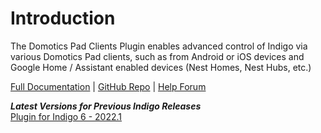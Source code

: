# Introduction
The Domotics Pad Clients Plugin enables advanced control of Indigo via various Domotics Pad clients, such as from Android or iOS devices and
Google Home / Assistant enabled devices (Nest Homes, Nest Hubs, etc.)

[Full Documentation](https://github.com/RogueProeliator/indigo-plugins-googleclients/wiki) | [GitHub Repo](https://github.com/RogueProeliator/indigo-plugins-googleclients) | [Help Forum](https://forums.indigodomo.com/viewforum.php?f=73&sid=b6fc9a839f028ecda2f10b2b0ef62406)

_**Latest Versions for Previous Indigo Releases**_  
[Plugin for Indigo 6 - 2022.1](https://github.com/RogueProeliator/indigo-plugins-googleclients/releases/tag/v2022.1.0)